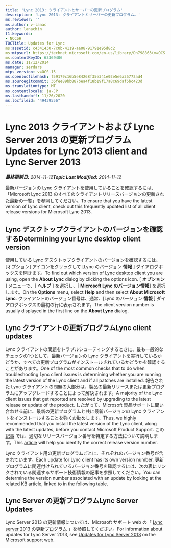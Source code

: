 ```yaml
---
title: 'Lync 2013: クライアントとサーバーの更新プログラム'
description: 'Lync 2013: クライアントとサーバーの更新プログラム。'
ms.reviewer: ''
ms.author: v-lanac
author: lanachin
f1.keywords:
- NOCSH
TOCTitle: Updates for Lync
ms:assetid: c4341430-7c0b-4119-aa08-91791e95d8c2
ms:mtpsurl: https://technet.microsoft.com/en-us/library/Dn798863(v=OCS.15)
ms:contentKeyID: 63369406
ms.date: 11/12/2014
manager: serdars
mtps_version: v=OCS.15
ms.openlocfilehash: f59179c16b5e84268f35e341e02e5e6a35772ad4
ms.sourcegitcommit: 36fee89bb887bea4f18b19f17a8c69daf5bc423d
ms.translationtype: MT
ms.contentlocale: ja-JP
ms.lasthandoff: 11/26/2020
ms.locfileid: "49439556"
---
```

# <a name="updates-for-lync-2013-client-and-lync-server-2013"></a><span data-ttu-id="fd5c8-103">Lync 2013 クライアントおよび Lync Server 2013 の更新プログラム</span><span class="sxs-lookup"><span data-stu-id="fd5c8-103">Updates for Lync 2013 client and Lync Server 2013</span></span>

<div data-xmlns="http://www.w3.org/1999/xhtml">

<div class="topic" data-xmlns="http://www.w3.org/1999/xhtml" data-msxsl="urn:schemas-microsoft-com:xslt" data-cs="https://msdn.microsoft.com/">

<div data-asp="https://msdn2.microsoft.com/asp">



</div>

<div id="mainSection">

<div id="mainBody"><span data-ttu-id="fd5c8-104">

<span> </span></span><span class="sxs-lookup"><span data-stu-id="fd5c8-104">

<span> </span></span></span>

<span data-ttu-id="fd5c8-105">_**最終更新日:** 2014-11-12_</span><span class="sxs-lookup"><span data-stu-id="fd5c8-105">_**Topic Last Modified:** 2014-11-12_</span></span>

<span data-ttu-id="fd5c8-106">最新バージョンの Lync クライアントを使用していることを確認するには、「Microsoft Lync 2013 のすべてのクライアントリリースバージョンの更新された最新の一覧」を参照してください。</span><span class="sxs-lookup"><span data-stu-id="fd5c8-106">To ensure that you have the latest version of Lync client, check out this frequently updated list of all client release versions for Microsoft Lync 2013.</span></span>

<div>

## <a name="determining-your-lync-desktop-client-version"></a><span data-ttu-id="fd5c8-107">Lync デスクトップクライアントのバージョンを確認する</span><span class="sxs-lookup"><span data-stu-id="fd5c8-107">Determining your Lync desktop client version</span></span>

<span data-ttu-id="fd5c8-108">使用している Lync デスクトップクライアントのバージョンを確認するには、[オプション] アイコンをクリックして [Lync のバージョン **情報** ] ダイアログボックスを開きます。</span><span class="sxs-lookup"><span data-stu-id="fd5c8-108">To find out which version of Lync desktop client you are using, open the **About Lync** dialog by clicking the options icon.</span></span> <span data-ttu-id="fd5c8-109">[ **オプション** ] メニューで、[ **ヘルプ** ] を選択し、[ **Microsoft Lync のバージョン情報**] を選択します。</span><span class="sxs-lookup"><span data-stu-id="fd5c8-109">On the **Options** menu, select **Help** and then select **About Microsoft Lync**.</span></span> <span data-ttu-id="fd5c8-110">クライアントのバージョン番号は、通常、[Lync のバージョン **情報** ] ダイアログボックスの最初の行に表示されます。</span><span class="sxs-lookup"><span data-stu-id="fd5c8-110">The client version number is usually displayed in the first line on the **About Lync** dialog.</span></span>

</div>

<div>

## <a name="lync-client-updates"></a><span data-ttu-id="fd5c8-111">Lync クライアントの更新プログラム</span><span class="sxs-lookup"><span data-stu-id="fd5c8-111">Lync client updates</span></span>

<span data-ttu-id="fd5c8-112">Lync クライアントの問題をトラブルシューティングするときに、最も一般的なチェックの1つとして、最新バージョンの Lync クライアントを実行しているかどうか、すべての更新プログラムがインストールされているかどうかを確認することがあります。</span><span class="sxs-lookup"><span data-stu-id="fd5c8-112">One of the most common checks that to do when troubleshooting Lync client issues is determining whether you are running the latest version of the Lync client and if all patches are installed.</span></span> <span data-ttu-id="fd5c8-113">報告された Lync クライアントの問題の大部分は、製品の最新リリースまたは更新プログラムにアップグレードすることによって解決されます。</span><span class="sxs-lookup"><span data-stu-id="fd5c8-113">A majority of the Lync client issues that get reported are resolved by upgrading to the latest release or update of the product.</span></span> <span data-ttu-id="fd5c8-114">したがって、Microsoft 製品サポートに問い合わせる前に、最新の更新プログラムと共に最新バージョンの Lync クライアントをインストールすることを強くお勧めします。</span><span class="sxs-lookup"><span data-stu-id="fd5c8-114">Thus, we highly recommended that you install the latest version of the Lync client, along with the latest updates, before you contact Microsoft Product Support.</span></span> <span data-ttu-id="fd5c8-115">この [記事](https://docs.microsoft.com/SkypeForBusiness/sfb-client-updates#lync-2013-client-updates) では、適切なリリースバージョン番号を特定する方法について説明します。</span><span class="sxs-lookup"><span data-stu-id="fd5c8-115">This [article](https://docs.microsoft.com/SkypeForBusiness/sfb-client-updates#lync-2013-client-updates) will help you identify the correct release version number.</span></span>

<span data-ttu-id="fd5c8-116">Lync クライアント用の更新プログラムごとに、それぞれのバージョン番号が含まれています。</span><span class="sxs-lookup"><span data-stu-id="fd5c8-116">Each update for Lync client has its own version number.</span></span> <span data-ttu-id="fd5c8-117">更新プログラムに関連付けられているバージョン番号を確認するには、次の表にリンクされている関連するサポート技術情報の記事を参照してください。</span><span class="sxs-lookup"><span data-stu-id="fd5c8-117">You can determine the version number associated with an update by looking at the related KB article, linked to in the following table.</span></span>

</div>

<div>

## <a name="lync-server-updates"></a><span data-ttu-id="fd5c8-118">Lync Server の更新プログラム</span><span class="sxs-lookup"><span data-stu-id="fd5c8-118">Lync Server Updates</span></span>

<span data-ttu-id="fd5c8-119">Lync Server 2013 の更新情報については、Microsoft サポート web の「 [Lync server 2013 の更新プログラム](https://support.microsoft.com/help/2809243/updates-for-lync-server-2013) 」を参照してください。</span><span class="sxs-lookup"><span data-stu-id="fd5c8-119">For information about updates for Lync Server 2013, see [Updates for Lync Server 2013](https://support.microsoft.com/help/2809243/updates-for-lync-server-2013) on the Microsoft support web.</span></span>

<span data-ttu-id="fd5c8-120"></div>

</div>

<span> </span>

</div>

</div>

</span><span class="sxs-lookup"><span data-stu-id="fd5c8-120"></div>

</div>

<span> </span>

</div>

</div>

</span></span></div>

